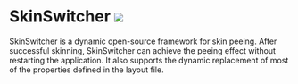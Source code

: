 # SkinSwitcher  [![](https://jitpack.io/v/aliletter/skinswitcher.svg)](https://jitpack.io/#aliletter/skinswitcher)

SkinSwitcher is a dynamic open-source framework for skin peeing. After successful skinning, SkinSwitcher can achieve the peeing effect without restarting the application. It also supports the dynamic replacement of most of the properties defined in the layout file.
